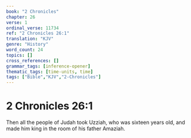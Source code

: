 ```yaml
---
book: "2 Chronicles"
chapter: 26
verse: 1
ordinal_verse: 11734
ref: "2 Chronicles 26:1"
translation: "KJV"
genre: "History"
word_count: 24
topics: []
cross_references: []
grammar_tags: [inference-opener]
thematic_tags: [time-units, time]
tags: ["Bible","KJV","2-Chronicles"]
---
```


# 2 Chronicles 26:1

Then all the people of Judah took Uzziah, who was sixteen years old, and made him king in the room of his father Amaziah.
